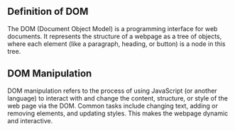 ## Definition of DOM

The DOM (Document Object Model) is a programming interface for web documents. It represents the structure of a webpage as a tree of objects, where each element (like a paragraph, heading, or button) is a node in this tree.

## DOM Manipulation

DOM manipulation refers to the process of using JavaScript (or another language) to interact with and change the content, structure, or style of the web page via the DOM. Common tasks include changing text, adding or removing elements, and updating styles. This makes the webpage dynamic and interactive.
